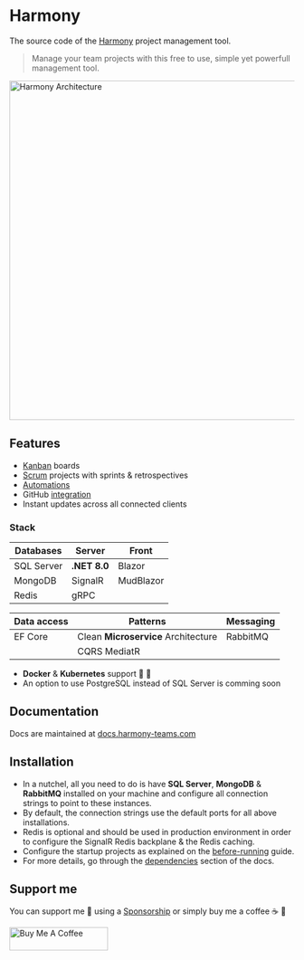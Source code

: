# Harmony

The source code of the [Harmony](https://docs.harmony-teams.com/) project management tool.

> Manage your team projects with this free to use, simple yet powerfull management tool.

<a href="https://docs.harmony-teams.com/configuration/dependencies" target="_blank"><img src="https://4051864592-files.gitbook.io/~/files/v0/b/gitbook-x-prod.appspot.com/o/spaces%2F9FS3EgJIfGPiZJAR9LaG%2Fuploads%2FIo7zVQE4xKC1af3GtQyy%2Fharmony-architecture.gif?alt=media&token=0fc3a580-b675-494f-b772-c6a544bfe55" alt="Harmony Architecture" width="600"></a>

## Features
- [Kanban](https://docs.harmony-teams.com/guide/kanban) boards
- [Scrum](https://docs.harmony-teams.com/guide/scrum) projects with sprints & retrospectives
- [Automations](https://docs.harmony-teams.com/guide/automations)
- GitHub [integration](https://docs.harmony-teams.com/integrations/github)
- Instant updates across all connected clients

### Stack
| **Databases** 	| **Server** 	| **Front** 	|
|---------------	|------------	|-----------	|
| SQL Server 	| **.NET 8.0**   	| Blazor    	|
| MongoDB       	| SignalR    	| MudBlazor 	|
| Redis         	| gRPC       	|           	|

| **Data access** 	| **Patterns**       	| **Messaging** 	|
|-----------------	|--------------------	|---------------	|
| EF Core         	| Clean **Microservice** Architecture 	| RabbitMQ      	|
|                 	| CQRS MediatR        	|               	|

- **Docker** & **Kubernetes** support :ship: :rocket:
- An option to use PostgreSQL instead of SQL Server is comming soon

## Documentation
Docs are maintained at [docs.harmony-teams.com](https://docs.harmony-teams.com/)

## Installation
- In a nutchel, all you need to do is have **SQL Server**, **MongoDB** & **RabbitMQ** installed on your machine and configure all connection strings to point to these instances.
- By default, the connection strings use the default ports for all above installations.
- Redis is optional and should be used in production environment in order to configure the SignalR Redis backplane & the Redis caching.
- Configure the startup projects as explained on the [before-running](https://docs.harmony-teams.com/configuration/before-running) guide.
- For more details, go through the [dependencies](https://docs.harmony-teams.com/configuration/dependencies) section of the docs.


## Support me
You can support me :wave: using a [Sponsorship](https://github.com/sponsors/chsakell) or simply buy me a coffee :coffee: :pray:

<a href="https://www.buymeacoffee.com/chsakell" target="_blank"><img src="https://cdn.buymeacoffee.com/buttons/default-orange.png" alt="Buy Me A Coffee" height="41" width="174"></a>
